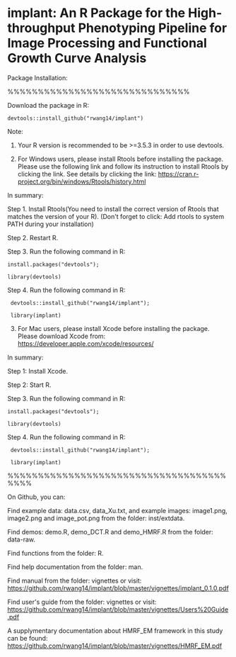 # implant: An R Package for the High-throughput Phenotyping Pipeline for Image Processing and Functional Growth Curve Analysis

Package Installation:

%%%%%%%%%%%%%%%%%%%%%%%%%%%%%%

Download the package in R:

    devtools::install_github("rwang14/implant")

Note: 

1. Your R version is recommended to be >=3.5.3 in order to use devtools.

2. For Windows users, please install Rtools before installing the package. Please use the following link and follow its instruction to install Rtools by clicking the link. See details by clicking the link: https://cran.r-project.org/bin/windows/Rtools/history.html

  In summary:

  Step 1. Install Rtools(You need to install the correct version of Rtools that matches the version of your R).
  (Don't forget to click: Add rtools to system PATH during your installation)

  Step 2. Restart R.

  Step 3. Run the following command in R:
    
    install.packages("devtools");

    library(devtools)

  Step 4. Run the following command in R:
  
     devtools::install_github("rwang14/implant");
     
     library(implant)


3. For Mac users, please install Xcode before installing the package. Please download Xcode from: https://developer.apple.com/xcode/resources/

  In summary:

  Step 1: Install Xcode.

  Step 2: Start R.

  Step 3. Run the following command in R:
    
    install.packages("devtools");

    library(devtools)

  Step 4. Run the following command in R:
  
     devtools::install_github("rwang14/implant");
     
     library(implant)
%%%%%%%%%%%%%%%%%%%%%%%%%%%%%%%%%%%%%%%%

On Github, you can:

Find example data: data.csv, data_Xu.txt, and example images: image1.png, image2.png and image_pot.png from the folder: inst/extdata.

Find demos: demo.R, demo_DCT.R and demo_HMRF.R from the folder: data-raw.

Find functions from the folder: R.

Find help documentation from the folder: man.

Find manual from the  folder: vignettes or visit: https://github.com/rwang14/implant/blob/master/vignettes/implant_0.1.0.pdf

Find user's guide from the folder: vignettes or visit: https://github.com/rwang14/implant/blob/master/vignettes/Users%20Guide.pdf

A supplymentary documentation about HMRF_EM framework in this study can be found: https://github.com/rwang14/implant/blob/master/vignettes/HMRF_EM.pdf

